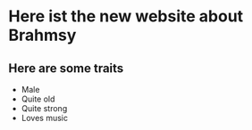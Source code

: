 # Here ist the new website about Brahmsy

## Here are some traits
* Male
* Quite old
* Quite strong
* Loves music
